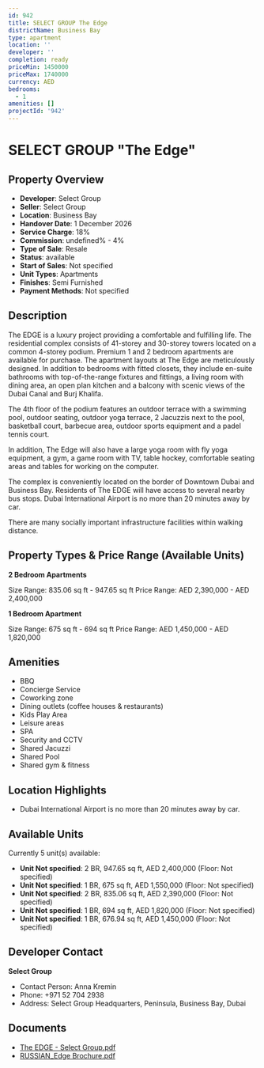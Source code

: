 ```yaml
---
id: 942
title: SELECT GROUP The Edge
districtName: Business Bay
type: apartment
location: ''
developer: ''
completion: ready
priceMin: 1450000
priceMax: 1740000
currency: AED
bedrooms:
  - 1
amenities: []
projectId: '942'
---
```


# SELECT GROUP "The Edge"

## Property Overview
- **Developer**: Select Group
- **Seller**: Select Group
- **Location**: Business Bay
- **Handover Date**: 1 December 2026
- **Service Charge**: 18%
- **Commission**: undefined% - 4%
- **Type of Sale**: Resale
- **Status**: available
- **Start of Sales**: Not specified
- **Unit Types**: Apartments
- **Finishes**: Semi Furnished
- **Payment Methods**: Not specified

## Description
The EDGE is a luxury project providing a comfortable and fulfilling life. The residential complex consists of 41-storey and 30-storey towers located on a common 4-storey podium. Premium 1 and 2 bedroom apartments are available for purchase. The apartment layouts at The Edge are meticulously designed. In addition to bedrooms with fitted closets, they include en-suite bathrooms with top-of-the-range fixtures and fittings, a living room with dining area, an open plan kitchen and a balcony with scenic views of the Dubai Canal and Burj Khalifa.

The 4th floor of the podium features an outdoor terrace with a swimming pool, outdoor seating, outdoor yoga terrace, 2 Jacuzzis next to the pool, basketball court, barbecue area, outdoor sports equipment and a padel tennis court.

In addition, The Edge will also have a large yoga room with fly yoga equipment, a gym, a game room with TV, table hockey, comfortable seating areas and tables for working on the computer.

The complex is conveniently located on the border of Downtown Dubai and Business Bay. Residents of The EDGE will have access to several nearby bus stops. Dubai International Airport is no more than 20 minutes away by car.

There are many socially important infrastructure facilities within walking distance.

## Property Types & Price Range (Available Units)
**2 Bedroom Apartments**

Size Range: 835.06 sq ft - 947.65 sq ft
Price Range: AED 2,390,000 - AED 2,400,000

**1 Bedroom Apartment**

Size Range: 675 sq ft - 694 sq ft
Price Range: AED 1,450,000 - AED 1,820,000

## Amenities
- BBQ
- Concierge Service
- Coworking zone
- Dining outlets  (coffee houses & restaurants)
- Kids Play Area
- Leisure areas
- SPA
- Security and CCTV
- Shared Jacuzzi
- Shared Pool
- Shared gym & fitness

## Location Highlights
- Dubai International Airport is no more than 20 minutes away by car.

## Available Units
Currently 5 unit(s) available:
- **Unit Not specified**: 2 BR, 947.65 sq ft, AED 2,400,000 (Floor: Not specified)
- **Unit Not specified**: 1 BR, 675 sq ft, AED 1,550,000 (Floor: Not specified)
- **Unit Not specified**: 2 BR, 835.06 sq ft, AED 2,390,000 (Floor: Not specified)
- **Unit Not specified**: 1 BR, 694 sq ft, AED 1,820,000 (Floor: Not specified)
- **Unit Not specified**: 1 BR, 676.94 sq ft, AED 1,450,000 (Floor: Not specified)

## Developer Contact
**Select Group**
- Contact Person: Anna Kremin
- Phone: +971 52 704 2938
- Address: Select Group Headquarters, Peninsula, Business Bay, Dubai

## Documents
- [The EDGE - Select Group.pdf](https://cdn.geniemap.net/2024/02/10/FOPQQI9AskRVY75iaKKIK3Vhiu2QLx4r5lTz64rL.pdf)
- [RUSSIAN_Edge Brochure.pdf](https://cdn.geniemap.net/2024/02/10/2ZfhaFnDaPUMUGbCw3v1t3DNUEQd8rRyazjbfN3K.pdf)
